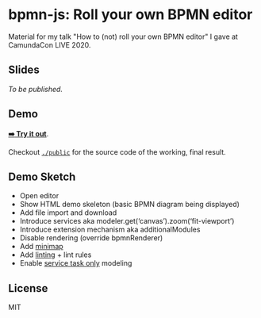 # bpmn-js: Roll your own BPMN editor

Material for my talk "How to (not) roll your own BPMN editor" I gave at CamundaCon LIVE 2020.


## Slides

_To be published._


## Demo

[__:arrow_right: Try it out__](https://cdn.statically.io/gh/nikku/roll-your-own-bpmn-editor/v0.0.4/public/index.html).

Checkout [`./public`](./public) for the source code of the working, final result.


## Demo Sketch

* Open editor
* Show HTML demo skeleton (basic BPMN diagram being displayed)
* Add file import and download
* Introduce services aka modeler.get(‘canvas’).zoom(‘fit-viewport’)
* Introduce extension mechanism aka additionalModules
* Disable rendering (override bpmnRenderer)
* Add [minimap](https://github.com/bpmn-io/diagram-js-minimap)
* Add [linting](https://github.com/bpmn-io/bpmn-js-bpmnlint) + lint rules
* Enable [service task only](./service-task-only) modeling


## License

MIT
